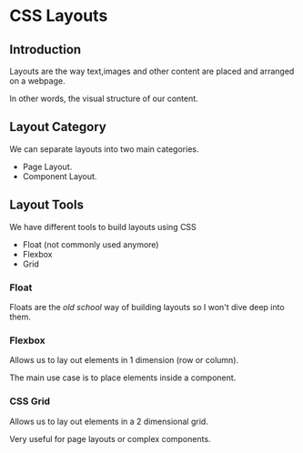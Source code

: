 # CSS Layouts

## Introduction

Layouts are the way text,images and other content are placed and arranged on a webpage.

In other words, the visual structure of our content.

## Layout Category

We can separate layouts into two main categories.

- Page Layout.
- Component Layout.

## Layout Tools

We have different tools to build layouts using CSS

- Float (not commonly used anymore)
- Flexbox
- Grid

### Float

Floats are the _old school_ way of building layouts so I won't dive deep into them.

### Flexbox

Allows us to lay out elements in 1 dimension (row or column).

The main use case is to place elements inside a component.

### CSS Grid

Allows us to lay out elements in a 2 dimensional grid.

Very useful for page layouts or complex components.
